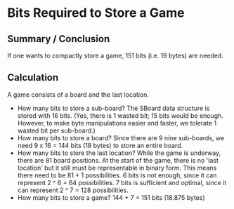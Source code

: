 # Bits Required to Store a Game

## Summary / Conclusion

If one wants to compactly store a game, 151 bits (i.e. 19 bytes) are needed.

## Calculation

A game consists of a board and the last location.

* How many bits to store a sub-board? The SBoard data structure is stored with
  16 bits. (Yes, there is 1 wasted bit; 15 bits would be enough. However, to
  make byte manipulations easier and faster, we tolerate 1 wasted bit per
  sub-board.)
* How many bits to store a board? Since there are 9 nine sub-boards, we need 9
  x 16 = 144 bits (18 bytes) to store an entire board.
* How many bits to store the last location? While the game is underway, there
  are 81 board positions. At the start of the game, there is no 'last location'
  but it still must be representable in binary form. This means there need to be
  81 + 1 possibilities. 6 bits is not enough, since it can represent 2 ^ 6 =
  64 possibilities. 7 bits is sufficient and optimal, since it can represent 2
  ^ 7 = 128 possibilities.
* How many bits to store a game? 144 + 7 = 151 bits (18.875 bytes)
